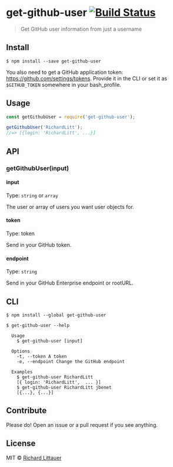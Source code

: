 # get-github-user [![Build Status](https://travis-ci.org/RichardLitt/get-github-user.svg?branch=master)](https://travis-ci.org/RichardLitt/get-github-user)

> Get GitHub user information from just a username


## Install

```
$ npm install --save get-github-user
```

You also need to get a GitHub application token: https://github.com/settings/tokens. Provide it in the CLI or set it as `$GITHUB_TOKEN` somewhere in your bash_profile.

## Usage

```js
const getGithubUser = require('get-github-user');

getGithubUser('RichardLitt');
//=> [{login: 'RichardLitt', ...}]
```

## API

### getGithubUser(input)

#### input

Type: `string` or `array`

The user or array of users you want user objects for.

#### token

Type: token

Send in your GitHub token.

#### endpoint

Type: `string`

Send in your GitHub Enterprise endpoint or rootURL.

## CLI

```
$ npm install --global get-github-user
```

```
$ get-github-user --help

  Usage
    $ get-github-user [input]

  Options
    -t, --token A token
    -e, --endpoint Change the GitHub endpoint

  Examples
    $ get-github-user RichardLitt
    [{ login: 'RichardLitt',  ... }]
    $ get-github-user RichardLitt jbenet
    [{...}, {...}]
```

## Contribute

Please do! Open an issue or a pull request if you see anything. 

## License

MIT © [Richard Littauer](http://burntfen.com)
